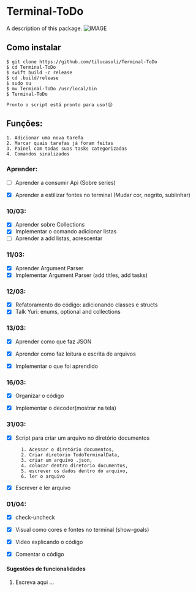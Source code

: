# Terminal-ToDo

A description of this package.
![IMAGE](https://user-images.githubusercontent.com/62367544/78246026-dc7cdc00-74be-11ea-8ea8-4725f0741ca7.jpg)

## Como instalar

    $ git clone https://github.com/tilucasoli/Terminal-ToDo
    $ cd Terminal-ToDo
    $ swift build -c release
    $ cd .build/release
    $ sudo su
    $ mv Terminal-ToDo /usr/local/bin
    $ Terminal-ToDo
    
    Pronto o script está pronto para uso!😍

## Funções:
    1. Adicionar uma nova tarefa
    2. Marcar quais tarefas já foram feitas
    3. Painel com todas suas tasks categorizadas 
    4. Comandos sinalizados


### Aprender:
- [ ] Aprender a consumir Api (Sobre series)
- [x] Aprender a estilizar fontes no terminal (Mudar cor, negrito, sublinhar)


### 10/03:
- [x] Aprender sobre Collections
- [x] Implementar o comando adicionar listas 
- [ ] Aprender a  add listas, acrescentar

### 11/03:
- [x] Aprender Argument Parser 
- [x] Implementar Argument Parser (add titles, add tasks)

### 12/03:
- [x] Refatoramento do código: adicionando classes e structs
- [x] Talk Yuri: enums, optional and collections

### 13/03:
- [x] Aprender como que faz JSON
- [x] Aprender como faz leitura e escrita de arquivos
- [x] Implementar o que foi aprendido 


### 16/03: 
- [x] Organizar o código
- [x] Implementar o decoder(mostrar na tela)


### 31/03:
- [x] Script para criar um arquivo no diretório documentos

        1. Acessar o diretório documentos, 
        2. Criar diretório TodoTerminalData,
        3. criar um arquivo .json,
        4. colocar dentro diretorio documentos, 
        5. escrever os dados dentro do arquivo, 
        6. ler o arquivo 

- [x] Escrever e ler arquivo
    


### 01/04: 
- [x] check-uncheck
- [x] Visual como cores e fontes no terminal (show-goals)
- [x] Video explicando o código 
- [x] Comentar o código 


#### Sugestões de funcionalidades
 1. Escreva aqui ...
